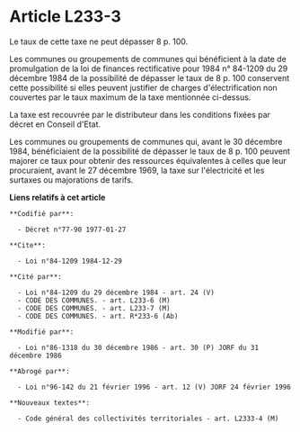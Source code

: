 # Article L233-3

Le taux de cette taxe ne peut dépasser 8 p. 100.

Les communes ou groupements de communes qui bénéficient à la date de promulgation de la loi de finances rectificative pour
1984 n° 84-1209 du 29 décembre 1984 de la possibilité de dépasser le taux de 8 p. 100 conservent cette possibilité si elles
peuvent justifier de charges d'électrification non couvertes par le taux maximum de la taxe mentionnée ci-dessus.

La taxe est recouvrée par le distributeur dans les conditions fixées par décret en Conseil d'Etat.

Les communes ou groupements de communes qui, avant le 30 décembre 1984, bénéficiaient de la possibilité de dépasser le taux
de 8 p. 100 peuvent majorer ce taux pour obtenir des ressources équivalentes à celles que leur procuraient, avant le 27
décembre 1969, la taxe sur l'électricité et les surtaxes ou majorations de tarifs.

**Liens relatifs à cet article**

	**Codifié par**:

	  - Décret n°77-90 1977-01-27

	**Cite**:

	  - Loi n°84-1209 1984-12-29

	**Cité par**:

	  - Loi n°84-1209 du 29 décembre 1984 - art. 24 (V)
	  - CODE DES COMMUNES. - art. L233-6 (M)
	  - CODE DES COMMUNES. - art. L233-7 (M)
	  - CODE DES COMMUNES. - art. R*233-6 (Ab)

	**Modifié par**:

	  - Loi n°86-1318 du 30 décembre 1986 - art. 30 (P) JORF du 31 décembre 1986

	**Abrogé par**:

	  - Loi n°96-142 du 21 février 1996 - art. 12 (V) JORF 24 février 1996

	**Nouveaux textes**:

	  - Code général des collectivités territoriales - art. L2333-4 (M)
